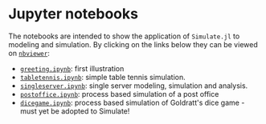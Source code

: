# Jupyter notebooks

The notebooks are intended to show the application of `Simulate.jl` to modeling and simulation. By clicking on the links below they can be viewed on [`nbviewer`](https://nbviewer.jupyter.org):

- [`greeting.ipynb`](https://nbviewer.jupyter.org/github/pbayer/Sim.jl/blob/master/docs/notebooks/greeting.ipynb): first illustration
- [`tabletennis.ipynb`](https://nbviewer.jupyter.org/github/pbayer/Sim.jl/blob/master/docs/notebooks/tabletennis.ipynb): simple table tennis simulation.
- [`singleserver.ipynb`](https://nbviewer.jupyter.org/github/pbayer/Sim.jl/blob/master/docs/notebooks/singleserver.ipynb): single server modeling, simulation and analysis.
- [`postoffice.ipynb`](https://nbviewer.jupyter.org/github/pbayer/Sim.jl/blob/master/docs/notebooks/postoffice.ipynb): process based simulation of a post office
- [`dicegame.ipynb`](https://nbviewer.jupyter.org/github/pbayer/Sim.jl/blob/master/docs/notebooks/dicegame.ipynb): process based simulation of Goldratt's dice game - must yet be adopted to Simulate!
